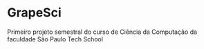 # GrapeSci
Primeiro projeto semestral do curso de Ciência da Computação da faculdade São Paulo Tech School
